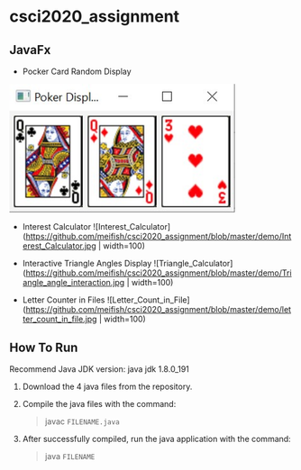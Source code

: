 # csci2020_assignment
## JavaFx ##
- Pocker Card Random Display
<img src="https://github.com/meifish/csci2020_assignment/blob/master/demo/poker.jpg" width="400">

- Interest Calculator
![Interest_Calculator](https://github.com/meifish/csci2020_assignment/blob/master/demo/Interest_Calculator.jpg | width=100)

- Interactive Triangle Angles Display
![Triangle_Calculator](https://github.com/meifish/csci2020_assignment/blob/master/demo/Triangle_angle_interaction.jpg | width=100)

- Letter Counter in Files
![Letter_Count_in_File](https://github.com/meifish/csci2020_assignment/blob/master/demo/letter_count_in_file.jpg | width=100)


## How To Run ##
Recommend Java JDK version: java jdk 1.8.0_191

1. Download the 4 java files from the repository.

2. Compile the java files with the command:
   > javac `FILENAME.java`

3. After successfully compiled, run the java application with the command:
   > java `FILENAME`
